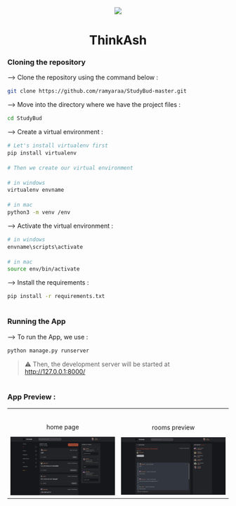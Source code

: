 <div align="center">
<img width="30%" src="https://github.com/ramyaraa/StudyBud-master/blob/master/static/images/hash.svg">

# ThinkAsh
</div>

### Cloning the repository

--> Clone the repository using the command below :
```bash
git clone https://github.com/ramyaraa/StudyBud-master.git

```

--> Move into the directory where we have the project files : 
```bash
cd StudyBud

```

--> Create a virtual environment :
```bash
# Let's install virtualenv first
pip install virtualenv

# Then we create our virtual environment

# in windows
virtualenv envname

# in mac
python3 -m venv /env

```

--> Activate the virtual environment :
```bash
# in windows
envname\scripts\activate

# in mac
source env/bin/activate

```

--> Install the requirements :
```bash
pip install -r requirements.txt

```

#

### Running the App

--> To run the App, we use :
```bash
python manage.py runserver

```

> ⚠ Then, the development server will be started at http://127.0.0.1:8000/

#

### App Preview :

<table width="100%"> 
<tr>
<td width="50%">      
&nbsp; 
<br>
<p align="center">
  home page
</p>
<img src="static/images/icons/home-page.png">
</td> 
<td width="50%">
<br>
<p align="center">
  rooms preview
</p>
<img src="static/images/icons/room-page.png">  
</td>
</table>


